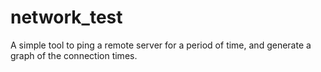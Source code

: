 # network_test
A simple tool to ping a remote server for a period of time, and generate a graph of the connection times.
